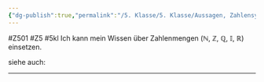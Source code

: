 ```yaml
---
{"dg-publish":true,"permalink":"/5. Klasse/5. Klasse/Aussagen, Zahlensysteme/Zahlenmengen bis [R kennen/"}
---
```


#Z501 #Z5 #5kl
Ich kann mein Wissen über Zahlenmengen (ℕ, ℤ, ℚ, 𝕀, ℝ) einsetzen.

siehe auch:
___
